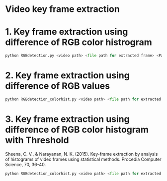 # Video key frame extraction


# 1. Key frame extraction using difference of RGB color histrogram

```python
python RGBdetection.py <video path> <file path for extracted frame> <Paremeter to frame you want from video>
```

# 2. Key frame extraction using difference of RGB values

```python
python RGBdetection_colorhist.py <video path> <file path for extracted frame> <Paremeter to frame you want from video>
```

# 3. Key frame extraction using difference of RGB color histogram with Threshold

Sheena, C. V., & Narayanan, N. K. (2015). Key-frame extraction by analysis of histograms of video frames using statistical methods. Procedia Computer Science, 70, 36-40.

```python
python RGBdetection_colorhist.py <video path> <file path for extracted frame> <option - Paremeter to frame you want from video -- default : none>
```
